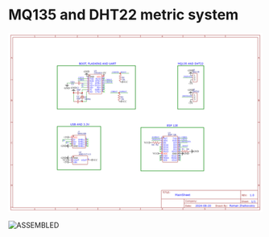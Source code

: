 # MQ135 and DHT22 metric system
![SCHEME](Images/Scheme.png)

![ASSEMBLED](Images/Assembled.jpg?raw=true)
